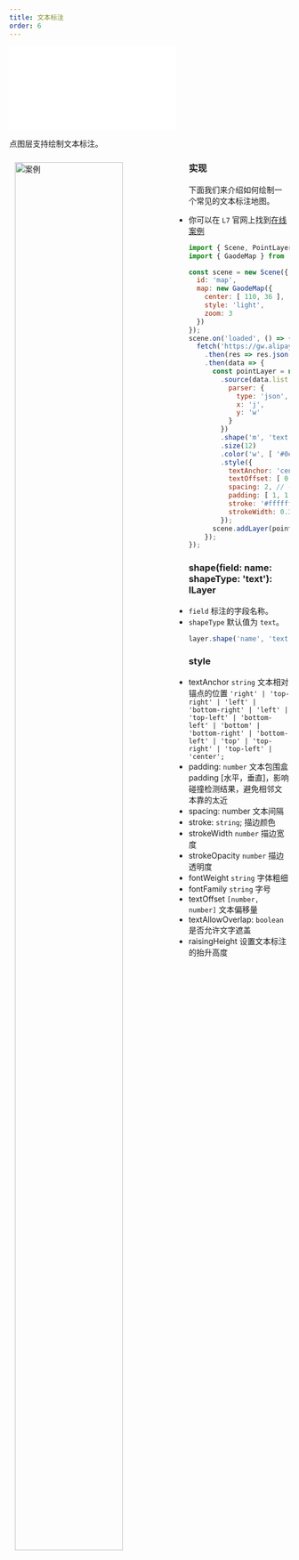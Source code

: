 ```yaml
---
title: 文本标注
order: 6
---
```

<embed src="@/docs/api/common/style.md"></embed>

点图层支持绘制文本标注。

<div>
  <div style="width:60%;float:left; margin: 10px;">
    <img  width="80%" alt="案例" src='https://gw.alipayobjects.com/mdn/antv_site/afts/img/A*7blvQ4v7Q1UAAAAAAAAAAABkARQnAQ'>
  </div>
</div>

### 实现

下面我们来介绍如何绘制一个常见的文本标注地图。

- 你可以在 `L7` 官网上找到[在线案例](/examples/point/text/#point_text)

```javascript
import { Scene, PointLayer } from '@antv/l7';
import { GaodeMap } from '@antv/l7-maps';

const scene = new Scene({
  id: 'map',
  map: new GaodeMap({
    center: [ 110, 36 ],
    style: 'light',
    zoom: 3
  })
});
scene.on('loaded', () => {
  fetch('https://gw.alipayobjects.com/os/rmsportal/oVTMqfzuuRFKiDwhPSFL.json')
    .then(res => res.json())
    .then(data => {
      const pointLayer = new PointLayer({})
        .source(data.list, {
          parser: {
            type: 'json',
            x: 'j',
            y: 'w'
          }
        })
        .shape('m', 'text')
        .size(12)
        .color('w', [ '#0e0030', '#0e0030', '#0e0030' ])
        .style({
          textAnchor: 'center', // 文本相对锚点的位置 center|left|right|top|bottom|top-left
          textOffset: [ 0, 0 ], // 文本相对锚点的偏移量 [水平, 垂直]
          spacing: 2, // 字符间距
          padding: [ 1, 1 ], // 文本包围盒 padding [水平，垂直]，影响碰撞检测结果，避免相邻文本靠的太近
          stroke: '#ffffff', // 描边颜色
          strokeWidth: 0.3, // 描边宽度
        });
      scene.addLayer(pointLayer);
    });
});
```

### shape(field: name: shapeType: 'text'): ILayer

- `field` 标注的字段名称。
- `shapeType` 默认值为 `text`。

```javascript
layer.shape('name', 'text');
```

### style

- textAnchor `string` 文本相对锚点的位置
  `'right' | 'top-right' | 'left' | 'bottom-right' | 'left' | 'top-left' | 'bottom-left' | 'bottom' | 'bottom-right' | 'bottom-left' | 'top' | 'top-right' | 'top-left' | 'center';`
- padding: `number` 文本包围盒 padding [水平，垂直]，影响碰撞检测结果，避免相邻文本靠的太近
- spacing: number 文本间隔
- stroke: `string`; 描边颜色
- strokeWidth `number` 描边宽度
- strokeOpacity `number` 描边透明度
- fontWeight `string` 字体粗细
- fontFamily `string` 字号
- textOffset `[number, number]` 文本偏移量
- textAllowOverlap: `boolean` 是否允许文字遮盖
- raisingHeight 设置文本标注的抬升高度
